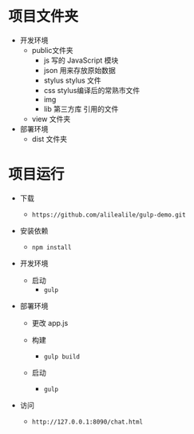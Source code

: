 # 项目文件夹

* 开发环境
  - public文件夹
    - js       写的 JavaScript 模块
    - json     用来存放原始数据
    - stylus   stylus 文件
    - css      stylus编译后的常熟市文件
    - img      
    - lib      第三方库 引用的文件
  - view 文件夹 
* 部署环境
  - dist 文件夹
  

# 项目运行
* 下载
  - `https://github.com/alilealile/gulp-demo.git`

* 安装依赖
  - `npm install`

* 开发环境
  - 启动
    - `gulp`

* 部署环境
  - 更改 app.js
  
  - 构建
    - `gulp build`

  - 启动
    - `gulp`

* 访问
    - `http://127.0.0.1:8090/chat.html`
